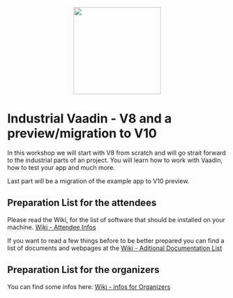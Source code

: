 <center>
<a href="https://vaadin.com">
 <img src="https://vaadin.com/images/hero-reindeer.svg" width="200" height="200" /></a>
</center>


# Industrial Vaadin - V8 and a preview/migration to V10
In this workshop we will start with V8 from scratch and 
will go strait forward to the industrial parts of an project.
You will learn how to work with Vaadin, how to test your app
and much more. 

Last part will be a migration of the example app
to V10 preview.


## Preparation List for the attendees
Please read the Wiki, for the list of software that should be installed on your machine.
[Wiki - Attendee Infos](https://github.com/Java-Workshops/Industrial-Vaadin/wiki/Attendee-Infos)

If you want to read a few things before to be better prepared you can find 
a list of documents and webpages at the 
[Wiki - Aditional Documentation List](https://github.com/Java-Workshops/Industrial-Vaadin/wiki/Additional-Documentation)

## Preparation List for the organizers
You can find some infos here: [Wiki - infos for Organizers](https://github.com/Java-Workshops/Industrial-Vaadin/wiki/Organizer-Infos)